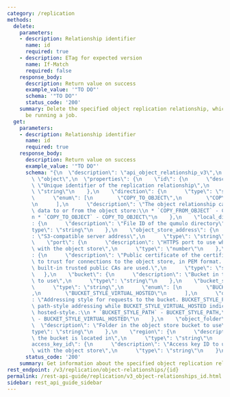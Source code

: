 ```yaml
---
category: /replication
methods:
  delete:
    parameters:
    - description: Relationship identifier
      name: id
      required: true
    - description: ETag for expected version
      name: If-Match
      required: false
    response_body:
      description: Return value on success
      example_value: '"TO DO"'
      schema: '"TO DO"'
      status_code: '200'
    summary: Delete the specified object replication relationship, which must not
      be running a job.
  get:
    parameters:
    - description: Relationship identifier
      name: id
      required: true
    response_body:
      description: Return value on success
      example_value: '"TO DO"'
      schema: "{\n  \"description\": \"api_object_relationship_v3\",\n  \"type\":\
        \ \"object\",\n  \"properties\": {\n    \"id\": {\n      \"description\":\
        \ \"Unique identifier of the replication relationship\",\n      \"type\":\
        \ \"string\"\n    },\n    \"direction\": {\n      \"type\": \"string\",\n\
        \      \"enum\": [\n        \"COPY_TO_OBJECT\",\n        \"COPY_FROM_OBJECT\"\
        \n      ],\n      \"description\": \"The object relationship can either copy\
        \ data to or from the object store:\\n * `COPY_FROM_OBJECT` - COPY_FROM_OBJECT,\\\
        n * `COPY_TO_OBJECT` - COPY_TO_OBJECT\"\n    },\n    \"local_directory_id\"\
        : {\n      \"description\": \"File ID of the qumulo directory\",\n      \"\
        type\": \"string\"\n    },\n    \"object_store_address\": {\n      \"description\"\
        : \"S3-compatible server address\",\n      \"type\": \"string\"\n    },\n\
        \    \"port\": {\n      \"description\": \"HTTPS port to use when communicating\
        \ with the object store\",\n      \"type\": \"number\"\n    },\n    \"ca_certificate\"\
        : {\n      \"description\": \"Public certificate of the certificate authority\
        \ to trust for connections to the object store, in PEM format. If empty, the\
        \ built-in trusted public CAs are used.\",\n      \"type\": \"string\"\n \
        \   },\n    \"bucket\": {\n      \"description\": \"Bucket in the object store\
        \ to use\",\n      \"type\": \"string\"\n    },\n    \"bucket_style\": {\n\
        \      \"type\": \"string\",\n      \"enum\": [\n        \"BUCKET_STYLE_PATH\"\
        ,\n        \"BUCKET_STYLE_VIRTUAL_HOSTED\"\n      ],\n      \"description\"\
        : \"Addressing style for requests to the bucket. BUCKET_STYLE_PATH indicates\
        \ path-style addressing while BUCKET_STYLE_VIRTUAL_HOSTED indicates virtual\
        \ hosted-style.:\\n * `BUCKET_STYLE_PATH` - BUCKET_STYLE_PATH,\\n * `BUCKET_STYLE_VIRTUAL_HOSTED`\
        \ - BUCKET_STYLE_VIRTUAL_HOSTED\"\n    },\n    \"object_folder\": {\n    \
        \  \"description\": \"Folder in the object store bucket to use\",\n      \"\
        type\": \"string\"\n    },\n    \"region\": {\n      \"description\": \"Region\
        \ the bucket is located in\",\n      \"type\": \"string\"\n    },\n    \"\
        access_key_id\": {\n      \"description\": \"Access key ID to use when communicating\
        \ with the object store\",\n      \"type\": \"string\"\n    }\n  }\n}"
      status_code: '200'
    summary: Get information about the specified object replication relationship.
rest_endpoint: /v3/replication/object-relationships/{id}
permalink: /rest-api-guide/replication/v3_object-relationships_id.html
sidebar: rest_api_guide_sidebar
---
```

